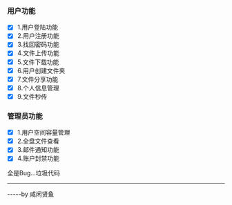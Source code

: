### 用户功能

- [x] 1.用户登陆功能
- [x] 2.用户注册功能
- [x] 3.找回密码功能
- [x] 4.文件上传功能
- [x] 5.文件下载功能
- [x] 6.用户创建文件夹
- [x] 7.文件分享功能
- [x] 8.个人信息管理
- [x] 9.文件秒传

### 管理员功能
- [x] 1.用户空间容量管理
- [x] 2.全盘文件查看
- [x] 3.邮件通知功能
- [x] 4.账户封禁功能

全是Bug...垃圾代码

---------------------------------

-----by 咸闲贤鱼  
